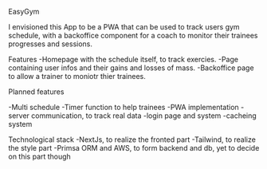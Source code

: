 EasyGym

I envisioned this App to be a PWA that can be used
to track users gym schedule, with a backoffice component for a coach to monitor their
trainees progresses and sessions.

Features
-Homepage with the schedule itself, to track exercies.
-Page containing user infos and their gains and losses of mass.
-Backoffice page to allow a trainer to moniotr thier trainees.

Planned features

-Multi schedule
-Timer function to help trainees
-PWA implementation
-server communication, to track real data
-login page and system
-cacheing system

Technological stack
-NextJs, to realize the fronted part
-Tailwind, to realize the style part
-Primsa ORM and AWS, to form backend and db, yet to decide on this part though
